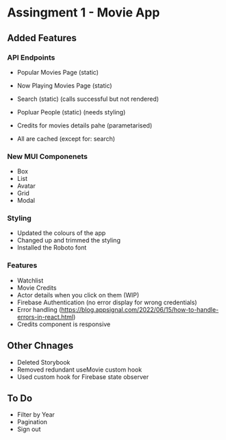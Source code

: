# Assingment 1 - Movie App

## Added Features

### API Endpoints

-   Popular Movies Page (static)
-   Now Playing Movies Page (static)
-   Search (static) (calls successful but not rendered)
-   Popluar People (static) (needs styling)
-   Credits for movies details pahe (parametarised)

-   All are cached (except for: search)

### New MUI Componenets

-   Box
-   List
-   Avatar
-   Grid
-   Modal

### Styling

-   Updated the colours of the app
-   Changed up and trimmed the styling
-   Installed the Roboto font

### Features

-   Watchlist
-   Movie Credits
-   Actor details when you click on them (WIP)
-   Firebase Authentication (no error display for wrong credentials)
-   Error handling (https://blog.appsignal.com/2022/06/15/how-to-handle-errors-in-react.html)
-   Credits component is responsive

## Other Chnages

-   Deleted Storybook
-   Removed redundant useMovie custom hook
-   Used custom hook for Firebase state observer

## To Do

-   Filter by Year
-   Pagination
-   Sign out
